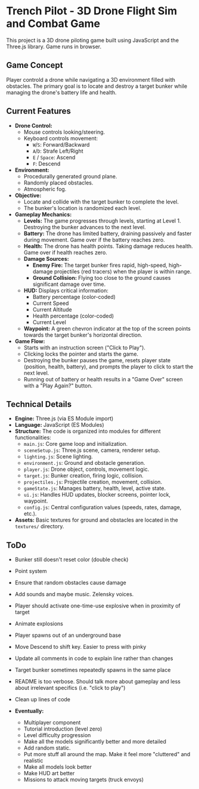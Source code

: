 # Trench Pilot - 3D Drone Flight Sim and Combat Game

This project is a 3D drone piloting game built using JavaScript and the Three.js library. Game runs in browser.

## Game Concept

Player controld a drone while navigating a 3D environment filled with obstacles. The primary goal is to locate and destroy a target bunker while managing the drone's battery life and health.

## Current Features

*   **Drone Control:**
    *   Mouse controls looking/steering.
    *   Keyboard controls movement:
        *   `W`/`S`: Forward/Backward
        *   `A`/`D`: Strafe Left/Right
        *   `E` / `Space`: Ascend
        *   `F`: Descend
*   **Environment:**
    *   Procedurally generated ground plane.
    *   Randomly placed obstacles.
    *   Atmospheric fog.
*   **Objective:**
    *   Locate and collide with the target bunker to complete the level.
    *   The bunker's location is randomized each level.
*   **Gameplay Mechanics:**
    *   **Levels:** The game progresses through levels, starting at Level 1. Destroying the bunker advances to the next level.
    *   **Battery:** The drone has limited battery, draining passively and faster during movement. Game over if the battery reaches zero.
    *   **Health:** The drone has health points. Taking damage reduces health. Game over if health reaches zero.
    *   **Damage Sources:**
        *   **Enemy Fire:** The target bunker fires rapid, high-speed, high-damage projectiles (red tracers) when the player is within range.
        *   **Ground Collision:** Flying too close to the ground causes significant damage over time.
    *   **HUD:** Displays critical information:
        *   Battery percentage (color-coded)
        *   Current Speed
        *   Current Altitude
        *   Health percentage (color-coded)
        *   Current Level
    *   **Waypoint:** A green chevron indicator at the top of the screen points towards the target bunker's horizontal direction.
*   **Game Flow:**
    *   Starts with an instruction screen ("Click to Play").
    *   Clicking locks the pointer and starts the game.
    *   Destroying the bunker pauses the game, resets player state (position, health, battery), and prompts the player to click to start the next level.
    *   Running out of battery or health results in a "Game Over" screen with a "Play Again?" button.

## Technical Details

*   **Engine:** Three.js (via ES Module import)
*   **Language:** JavaScript (ES Modules)
*   **Structure:** The code is organized into modules for different functionalities:
    *   `main.js`: Core game loop and initialization.
    *   `sceneSetup.js`: Three.js scene, camera, renderer setup.
    *   `lighting.js`: Scene lighting.
    *   `environment.js`: Ground and obstacle generation.
    *   `player.js`: Drone object, controls, movement logic.
    *   `target.js`: Bunker creation, firing logic, collision.
    *   `projectiles.js`: Projectile creation, movement, collision.
    *   `gameState.js`: Manages battery, health, level, active state.
    *   `ui.js`: Handles HUD updates, blocker screens, pointer lock, waypoint.
    *   `config.js`: Central configuration values (speeds, rates, damage, etc.).
*   **Assets:** Basic textures for ground and obstacles are located in the `textures/` directory.

## ToDo

*   Bunker still doesn't reset color (double check)
*   Point system
*   Ensure that random obstacles cause damage
*   Add sounds and maybe music. Zelensky voices.
*   Player should activate one-time-use explosive when in proximity of target
*   Animate explosions
*   Player spawns out of an underground base
*   Move Descend to shift key. Easier to press with pinky
*   Update all comments in code to explain line rather than changes
*   Target bunker sometimes repeatedly spawns in the same place
*   README is too verbose. Should talk more about gameplay and less about irrelevant specifics (i.e. "click to play")
*   Clean up lines of code

*   **Eventually:**
    *   Multiplayer component
    *   Tutorial introduction (level zero)
    *   Level difficulty progression
    *   Make all the models significantly better and more detailed
    *   Add random static.
    *   Put more stuff all around the map. Make it feel more "cluttered" and realistic
    *   Make all models look better
    *   Make HUD art better
    *   Missions to attack moving targets (truck envoys)
